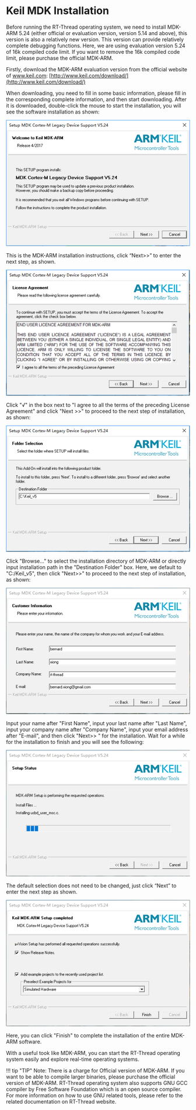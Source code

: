# Keil MDK Installation

Before running the RT-Thread operating system, we need to install MDK-ARM 5.24 (either official or evaluation version, version 5.14 and above), this version is also a relatively new version. This version can provide relatively complete debugging functions. Here, we are using evaluation version 5.24 of 16k compiled code limit. If you want to remove the 16k compiled code limit, please purchase the official MDK-ARM.

Firstly, download the MDK-ARM evaluation version from the official website of www.keil.com: 
[http://www.keil.com/download/](http://www.keil.com/download/)

When downloading, you need to fill in some basic information, please fill in the corresponding complete information, and then start downloading. After it is downloaded, double-click the mouse to start the installation, you will see the software installation as shown:

![First Step](./figures/1.png)

This is the MDK-ARM installation instructions, click “Next>>” to enter the next step, as shown.

![Second Step](./figures/2.png)

Click "√"  in the box next to "I agree to all the terms of the preceding License Agreement" and click "Next >>" to proceed to the next step of installation, as shown:

![Third Step](./figures/3.png)

Click "Browse..." to select the installation directory of MDK-ARM or directly input installation path in the "Destination Folder" box. Here, we default to "C:/Keil_v5", then click "Next>>" to proceed to the next step of installation, as shown:

![Fourth Step](./figures/4.png)

Input your name after "First Name", input your last name after "Last Name", input your company name after "Company Name", input your email address after "E-mail", and then click "Next>> " for the installation. Wait for a while for the installation to finish and you will see the following: 

![Fifth Step](./figures/12.png)

The default selection does not need to be changed, just click “Next” to enter the next step as shown.

![MDK-ARM Installment Complete](./figures/13.png)

Here, you can click "Finish" to complete the installation of the entire MDK-ARM software.

With a useful took like MDK-ARM, you can start the RT-Thread operating system easily and explore real-time operating systems.

!!! tip "TIP"
    Note: There is a charge for Official version of MDK-ARM. If you want to be able to compile larger binaries, please purchase the official version of MDK-ARM. RT-Thread operating system also supports GNU GCC compiler by Free Software Foundation which is an open source compiler. For more information on how to use GNU related tools, please refer to the related documentation on RT-Thread website.